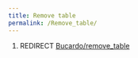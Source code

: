 ```yaml
---
title: Remove table
permalink: /Remove_table/
---
```


1.  REDIRECT [Bucardo/remove_table](/Bucardo/remove_table "wikilink")
